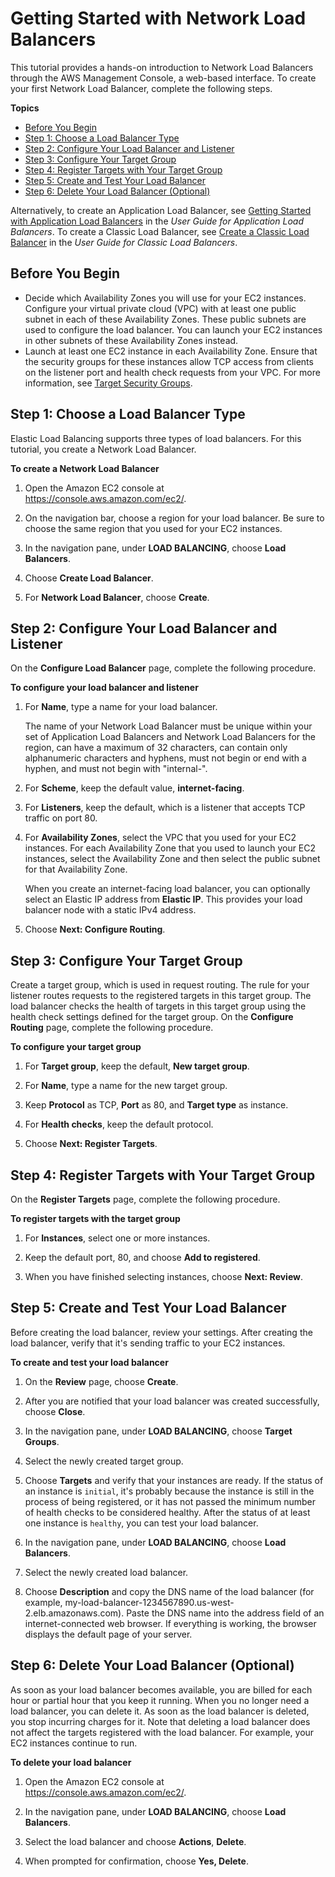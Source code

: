 # Getting Started with Network Load Balancers<a name="network-load-balancer-getting-started"></a>

This tutorial provides a hands\-on introduction to Network Load Balancers through the AWS Management Console, a web\-based interface\. To create your first Network Load Balancer, complete the following steps\.

**Topics**
+ [Before You Begin](#prerequisites)
+ [Step 1: Choose a Load Balancer Type](#select-load-balancer-type)
+ [Step 2: Configure Your Load Balancer and Listener](#configure-load-balancer)
+ [Step 3: Configure Your Target Group](#configure-target-group)
+ [Step 4: Register Targets with Your Target Group](#add-targets)
+ [Step 5: Create and Test Your Load Balancer](#test-load-balancer)
+ [Step 6: Delete Your Load Balancer \(Optional\)](#delete-load-balancer)

Alternatively, to create an Application Load Balancer, see [Getting Started with Application Load Balancers](http://docs.aws.amazon.com/elasticloadbalancing/latest/application/application-load-balancer-getting-started.html) in the *User Guide for Application Load Balancers*\. To create a Classic Load Balancer, see [Create a Classic Load Balancer](http://docs.aws.amazon.com/elasticloadbalancing/latest/classic/elb-getting-started.html) in the *User Guide for Classic Load Balancers*\.

## Before You Begin<a name="prerequisites"></a>
+ Decide which Availability Zones you will use for your EC2 instances\. Configure your virtual private cloud \(VPC\) with at least one public subnet in each of these Availability Zones\. These public subnets are used to configure the load balancer\. You can launch your EC2 instances in other subnets of these Availability Zones instead\.
+ Launch at least one EC2 instance in each Availability Zone\. Ensure that the security groups for these instances allow TCP access from clients on the listener port and health check requests from your VPC\. For more information, see [Target Security Groups](target-group-register-targets.md#target-security-groups)\.

## Step 1: Choose a Load Balancer Type<a name="select-load-balancer-type"></a>

Elastic Load Balancing supports three types of load balancers\. For this tutorial, you create a Network Load Balancer\.

**To create a Network Load Balancer**

1. Open the Amazon EC2 console at [https://console\.aws\.amazon\.com/ec2/](https://console.aws.amazon.com/ec2/)\.

1. On the navigation bar, choose a region for your load balancer\. Be sure to choose the same region that you used for your EC2 instances\.

1. In the navigation pane, under **LOAD BALANCING**, choose **Load Balancers**\.

1. Choose **Create Load Balancer**\.

1. For **Network Load Balancer**, choose **Create**\.

## Step 2: Configure Your Load Balancer and Listener<a name="configure-load-balancer"></a>

On the **Configure Load Balancer** page, complete the following procedure\.

**To configure your load balancer and listener**

1. For **Name**, type a name for your load balancer\.

   The name of your Network Load Balancer must be unique within your set of Application Load Balancers and Network Load Balancers for the region, can have a maximum of 32 characters, can contain only alphanumeric characters and hyphens, must not begin or end with a hyphen, and must not begin with "internal\-"\.

1. For **Scheme**, keep the default value, **internet\-facing**\.

1. For **Listeners**, keep the default, which is a listener that accepts TCP traffic on port 80\.

1. For **Availability Zones**, select the VPC that you used for your EC2 instances\. For each Availability Zone that you used to launch your EC2 instances, select the Availability Zone and then select the public subnet for that Availability Zone\.

   When you create an internet\-facing load balancer, you can optionally select an Elastic IP address from **Elastic IP**\. This provides your load balancer node with a static IPv4 address\.

1. Choose **Next: Configure Routing**\.

## Step 3: Configure Your Target Group<a name="configure-target-group"></a>

Create a target group, which is used in request routing\. The rule for your listener routes requests to the registered targets in this target group\. The load balancer checks the health of targets in this target group using the health check settings defined for the target group\. On the **Configure Routing** page, complete the following procedure\.

**To configure your target group**

1. For **Target group**, keep the default, **New target group**\.

1. For **Name**, type a name for the new target group\.

1. Keep **Protocol** as TCP, **Port** as 80, and **Target type** as instance\.

1. For **Health checks**, keep the default protocol\.

1. Choose **Next: Register Targets**\.

## Step 4: Register Targets with Your Target Group<a name="add-targets"></a>

On the **Register Targets** page, complete the following procedure\.

**To register targets with the target group**

1. For **Instances**, select one or more instances\.

1. Keep the default port, 80, and choose **Add to registered**\.

1. When you have finished selecting instances, choose **Next: Review**\.

## Step 5: Create and Test Your Load Balancer<a name="test-load-balancer"></a>

Before creating the load balancer, review your settings\. After creating the load balancer, verify that it's sending traffic to your EC2 instances\.

**To create and test your load balancer**

1. On the **Review** page, choose **Create**\.

1. After you are notified that your load balancer was created successfully, choose **Close**\.

1. In the navigation pane, under **LOAD BALANCING**, choose **Target Groups**\.

1. Select the newly created target group\.

1. Choose **Targets** and verify that your instances are ready\. If the status of an instance is `initial`, it's probably because the instance is still in the process of being registered, or it has not passed the minimum number of health checks to be considered healthy\. After the status of at least one instance is `healthy`, you can test your load balancer\.

1. In the navigation pane, under **LOAD BALANCING**, choose **Load Balancers**\.

1. Select the newly created load balancer\.

1. Choose **Description** and copy the DNS name of the load balancer \(for example, my\-load\-balancer\-1234567890\.us\-west\-2\.elb\.amazonaws\.com\)\. Paste the DNS name into the address field of an internet\-connected web browser\. If everything is working, the browser displays the default page of your server\.

## Step 6: Delete Your Load Balancer \(Optional\)<a name="delete-load-balancer"></a>

As soon as your load balancer becomes available, you are billed for each hour or partial hour that you keep it running\. When you no longer need a load balancer, you can delete it\. As soon as the load balancer is deleted, you stop incurring charges for it\. Note that deleting a load balancer does not affect the targets registered with the load balancer\. For example, your EC2 instances continue to run\.

**To delete your load balancer**

1. Open the Amazon EC2 console at [https://console\.aws\.amazon\.com/ec2/](https://console.aws.amazon.com/ec2/)\.

1. In the navigation pane, under **LOAD BALANCING**, choose **Load Balancers**\.

1. Select the load balancer and choose **Actions**, **Delete**\.

1. When prompted for confirmation, choose **Yes, Delete**\.